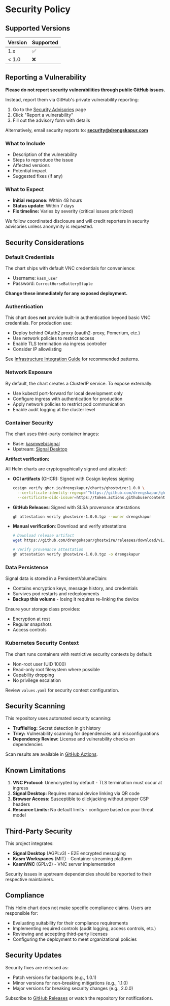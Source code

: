 # Security Policy

## Supported Versions

| Version | Supported          |
| ------- | ------------------ |
| 1.x     | :white_check_mark: |
| < 1.0   | :x:                |

## Reporting a Vulnerability

**Please do not report security vulnerabilities through public GitHub issues.**

Instead, report them via GitHub's private vulnerability reporting:

1. Go to the [Security Advisories](https://github.com/drengskapur/ghostwire/security/advisories) page
2. Click "Report a vulnerability"
3. Fill out the advisory form with details

Alternatively, email security reports to: **<security@drengskapur.com>**

### What to Include

- Description of the vulnerability
- Steps to reproduce the issue
- Affected versions
- Potential impact
- Suggested fixes (if any)

### What to Expect

- **Initial response:** Within 48 hours
- **Status update:** Within 7 days
- **Fix timeline:** Varies by severity (critical issues prioritized)

We follow coordinated disclosure and will credit reporters in security advisories unless anonymity is requested.

## Security Considerations

### Default Credentials

The chart ships with default VNC credentials for convenience:

- Username: `kasm_user`
- Password: `CorrectHorseBatteryStaple`

**Change these immediately for any exposed deployment.**

### Authentication

This chart does **not** provide built-in authentication beyond basic VNC credentials. For production use:

- Deploy behind OAuth2 proxy (oauth2-proxy, Pomerium, etc.)
- Use network policies to restrict access
- Enable TLS termination via ingress controller
- Consider IP allowlisting

See [Infrastructure Integration Guide](docs/infrastructure-integration-guide.md) for recommended patterns.

### Network Exposure

By default, the chart creates a ClusterIP service. To expose externally:

- Use kubectl port-forward for local development only
- Configure ingress with authentication for production
- Apply network policies to restrict pod communication
- Enable audit logging at the cluster level

### Container Security

The chart uses third-party container images:

- Base: [kasmweb/signal](https://hub.docker.com/r/kasmweb/signal)
- Upstream: [Signal Desktop](https://github.com/signalapp/Signal-Desktop)

**Artifact verification:**

All Helm charts are cryptographically signed and attested:

- **OCI artifacts** (GHCR): Signed with Cosign keyless signing
  ```bash
  cosign verify ghcr.io/drengskapur/charts/ghostwire:1.0.0 \
    --certificate-identity-regexp='^https://github.com/drengskapur/ghostwire/' \
    --certificate-oidc-issuer=https://token.actions.githubusercontent.com
  ```

- **GitHub Releases**: Signed with SLSA provenance attestations
  ```bash
  gh attestation verify ghostwire-1.0.0.tgz --owner drengskapur
  ```

- **Manual verification**: Download and verify attestations
  ```bash
  # Download release artifact
  wget https://github.com/drengskapur/ghostwire/releases/download/v1.0.0/ghostwire-1.0.0.tgz

  # Verify provenance attestation
  gh attestation verify ghostwire-1.0.0.tgz -o drengskapur
  ```

### Data Persistence

Signal data is stored in a PersistentVolumeClaim:

- Contains encryption keys, message history, and credentials
- Survives pod restarts and redeployments
- **Backup this volume** - losing it requires re-linking the device

Ensure your storage class provides:

- Encryption at rest
- Regular snapshots
- Access controls

### Kubernetes Security Context

The chart runs containers with restrictive security contexts by default:

- Non-root user (UID 1000)
- Read-only root filesystem where possible
- Capability dropping
- No privilege escalation

Review `values.yaml` for security context configuration.

## Security Scanning

This repository uses automated security scanning:

- **TruffleHog:** Secret detection in git history
- **Trivy:** Vulnerability scanning for dependencies and misconfigurations
- **Dependency Review:** License and vulnerability checks on dependencies

Scan results are available in [GitHub Actions](https://github.com/drengskapur/ghostwire/actions).

## Known Limitations

1. **VNC Protocol:** Unencrypted by default - TLS termination must occur at ingress
2. **Signal Desktop:** Requires manual device linking via QR code
3. **Browser Access:** Susceptible to clickjacking without proper CSP headers
4. **Resource Limits:** No default limits - configure based on your threat model

## Third-Party Security

This project integrates:

- **Signal Desktop** (AGPLv3) - E2E encrypted messaging
- **Kasm Workspaces** (MIT) - Container streaming platform
- **KasmVNC** (GPLv2) - VNC server implementation

Security issues in upstream dependencies should be reported to their respective maintainers.

## Compliance

This Helm chart does not make specific compliance claims. Users are responsible for:

- Evaluating suitability for their compliance requirements
- Implementing required controls (audit logging, access controls, etc.)
- Reviewing and accepting third-party licenses
- Configuring the deployment to meet organizational policies

## Security Updates

Security fixes are released as:

- Patch versions for backports (e.g., 1.0.1)
- Minor versions for non-breaking mitigations (e.g., 1.1.0)
- Major versions for breaking security changes (e.g., 2.0.0)

Subscribe to [GitHub Releases](https://github.com/drengskapur/ghostwire/releases) or watch the repository for notifications.
